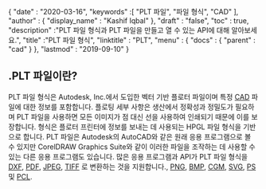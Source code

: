 {
  "date" : "2020-03-16",
  "keywords" :[ "PLT 파일", "파일 형식", "CAD" ],
  "author" : {
    "display_name" : "Kashif Iqbal"
},
  "draft" : "false",
  "toc" : true,
  "description" :"PLT 파일 형식과 PLT 파일을 만들고 열 수 있는 API에 대해 알아보세요.",
  "title" :"PLT 파일 형식",
  "linktitle" : "PLT",
  "menu" : {
    "docs" : {
      "parent" : "cad"
}
},
  "lastmod" : "2019-09-10"
}

## .PLT 파일이란?

PLT 파일 형식은 Autodesk, Inc.에서 도입한 벡터 기반 플로터 파일이며 특정 [CAD](/ko/cad/) 파일에 대한 정보를 포함합니다. 플로팅 세부 사항은 생산에서 정확성과 정밀도가 필요하며 PLT 파일을 사용하면 모든 이미지가 점 대신 선을 사용하여 인쇄되기 때문에 이를 보장합니다. 형식은 플로터 프린터에 정보를 보내는 데 사용되는 HPGL 파일 형식을 기반으로 합니다. PLT 파일은 Autodesk의 AutoCAD와 같은 원래 응용 프로그램으로 볼 수 있지만 CorelDRAW Graphics Suite와 같이 이러한 파일을 조작하는 데 사용할 수 있는 다른 응용 프로그램도 있습니다. 많은 응용 프로그램과 API가 PLT 파일 형식을 [DXF](/ko/cad/dxf/), [PDF](/ko/pdf/), [JPEG](/ko/image/jpeg/), [TIFF](/ko/image/tiff/) 로 변환하는 것을 지원합니다., [PNG](/ko/image/png/), [BMP](/ko/image/bmp/), [CGM](/ko/page-description-language/cgm/), [SVG](/ko/page-description-language/svg/), [PS](/ko/page-description-language/ps/) 및 [PCL](/ko/page-description-language/pcl/).

